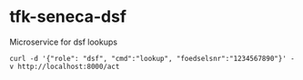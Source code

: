 # tfk-seneca-dsf
Microservice for dsf lookups

```curl -d '{"role": "dsf", "cmd":"lookup", "foedselsnr":"1234567890"}' -v http://localhost:8000/act```